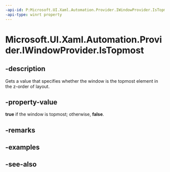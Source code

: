 ```yaml
---
-api-id: P:Microsoft.UI.Xaml.Automation.Provider.IWindowProvider.IsTopmost
-api-type: winrt property
---
```


<!-- Property syntax
public bool IsTopmost { get; }
-->

# Microsoft.UI.Xaml.Automation.Provider.IWindowProvider.IsTopmost

## -description
Gets a value that specifies whether the window is the topmost element in the z-order of layout.

## -property-value
**true** if the window is topmost; otherwise, **false**.

## -remarks

## -examples

## -see-also
